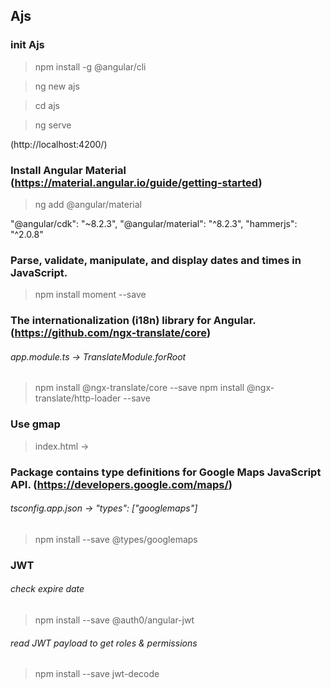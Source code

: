 ## Ajs

### init Ajs
> npm install -g @angular/cli

> ng new ajs

> cd ajs

> ng serve

(http://localhost:4200/)

### Install Angular Material (https://material.angular.io/guide/getting-started)
> ng add @angular/material

"@angular/cdk": "~8.2.3",
"@angular/material": "^8.2.3",
"hammerjs": "^2.0.8"

### Parse, validate, manipulate, and display dates and times in JavaScript.
> npm install moment --save

### The internationalization (i18n) library for Angular. (https://github.com/ngx-translate/core)
###### app.module.ts -> TranslateModule.forRoot
> npm install @ngx-translate/core --save
> npm install @ngx-translate/http-loader --save

### Use gmap
> index.html -> <script src="https://maps.googleapis.com/maps/api/js?key={googleAPIKey}" type="text/javascript"></script>

### Package contains type definitions for Google Maps JavaScript API. (https://developers.google.com/maps/)
###### tsconfig.app.json -> "types": ["googlemaps"]
> npm install --save @types/googlemaps

### JWT
###### check expire date
> npm install --save @auth0/angular-jwt
###### read JWT payload to get roles & permissions
> npm install --save jwt-decode
